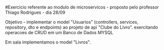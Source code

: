 #Exercicio referente ao modulo de microservicos - proposto pelo professor Thiago Rodrigues - dia 28/09

Objetivo - implementar o model "Usuarios" (controllers, services, repository, dto e endpoints) ao projeto de api "Clube do Livro". exercitando operacoes de CRUD em um Banco de Dados MYSQL

Em sala implementamos o model "Livros". 



